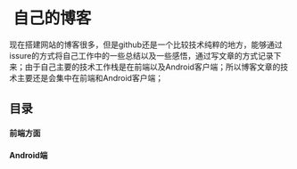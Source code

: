 #  自己的博客
现在搭建网站的博客很多，但是github还是一个比较技术纯粹的地方，能够通过issure的方式将自己工作中的一些总结以及一些感悟，通过写文章的方式记录下来；由于自己主要的技术工作栈是在前端以及Android客户端；所以博客文章的技术主要还是会集中在前端和Android客户端；

## 目录

#### 前端方面


#### Android端

